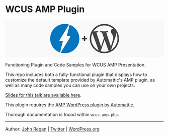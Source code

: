 # WCUS AMP Plugin

<img src="/img/amp-and-wp-header.jpg" />

Functioning Plugin and Code Samples for WCUS AMP Presentation.

This repo includes both a fully-functional plugin that displays how to customize the default template provided by Automattic's AMP plugin, as well as many code samples you can use on your own projects.

[Slides for this talk are available here](http://bit.ly/WCUS-AMP).

This plugin requires the [AMP WordPress plugin by Automattic](https://wordpress.org/plugins/amp/).

Thorough documentation is found within `wcus-amp.php`.

---
Author: [John Regan](http://johnregan3.com) | [Twitter](http://twitter.com/johnregan3) | [WordPress.org](https://profiles.wordpress.org/johnregan3)
